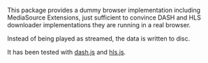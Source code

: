 This package provides a dummy browser implementation including MediaSource Extensions, just
sufficient to convince DASH and HLS downloader implementations they are running in a real
browser.

Instead of being played as streamed, the data is written to disc.

It has been tested with [dash.js](https://github.com/Dash-Industry-Forum/dash.js/) and [hls.js](https://github.com/video-dev/hls.js).
